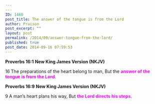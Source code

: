 ```yaml
---
---
ID: 1460
post_title: The answer of the tongue is from the Lord
author: Praison
post_excerpt: ""
layout: post
permalink: /2014/09/answer-tongue-from-the-lord/
published: true
post_date: 2014-09-16 07:59:53
---
```

<strong>Proverbs 16:1</strong>
<strong> New King James Version (NKJV)</strong>

16 The preparations of the heart belong to man,
But the <span style="color: #ff00ff;"><strong>answer of the tongue is from the Lord</strong></span>.

<strong>Proverbs 16:9</strong>
<strong>New King James Version (NKJV)</strong>

9 A man’s heart plans his way,
But <span style="color: #ff00ff;"><strong>the Lord directs his steps</strong></span>.
